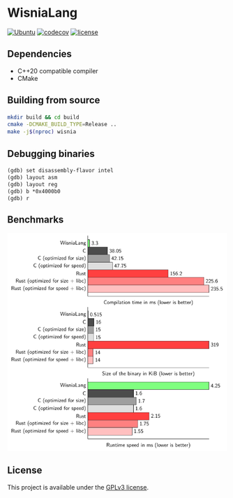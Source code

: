 # WisniaLang

[![Ubuntu](https://github.com/belijzajac/WisniaLang/actions/workflows/ubuntu.yml/badge.svg?branch=master)](https://github.com/belijzajac/WisniaLang/actions/workflows/ubuntu.yml)
[![codecov](https://codecov.io/gh/belijzajac/WisniaLang/branch/master/graph/badge.svg?token=SN5094ZY23)](https://codecov.io/gh/belijzajac/WisniaLang)
[![license](https://img.shields.io/badge/License-GPLv3-blue.svg)](LICENSE)

## Dependencies

* C++20 compatible compiler
* CMake

## Building from source

```bash
mkdir build && cd build
cmake -DCMAKE_BUILD_TYPE=Release ..
make -j$(nproc) wisnia
```

## Debugging binaries

```gdb
(gdb) set disassembly-flavor intel
(gdb) layout asm
(gdb) layout reg
(gdb) b *0x4000b0
(gdb) r
```

## Benchmarks

[![benchmarks](docs/benchmark-results.png)](https://belijzajac.dev/wisnialang-compiler-project/)

## License

This project is available under the [GPLv3 license](LICENSE).
